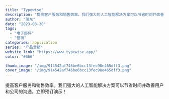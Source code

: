 ```yaml
---
title: "Typewise"
description: "提高客户服务和销售效率。我们强大的人工智能解决方案可以节省时间并改善用户和公司的沟通。立即预订演示！"
author: "瑞东"
date: "2023-03-30"
tags:
  - "电子邮件"
  - "营销"
categories: application
series: "产品营销"
website_link: "https://www.typewise.app/"
color: "#666"

thumb_image: "/img/914542af746be6bcc13fec98e465dff3.png"
cover_image: "/img/914542af746be6bcc13fec98e465dff3.png"
---
```


提高客户服务和销售效率。我们强大的人工智能解决方案可以节省时间并改善用户和公司的沟通。立即预订演示！